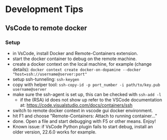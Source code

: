 # Development Tips

## VsCode to remote docker

### Setup
- in VsCode, install Docker and Remote-Containers extension.
- start the docker container to debug on the remote machine.
- create a docker context on the local machine, for example (change details): `docker context create docker-on-dopamine --docker "host=ssh://username@server:port"`
- setup ssh-tunneling: `ssh-keygen`
- copy with helper tool: `ssh-copy-id -p port_number -i path/to/key.pub username@server`
- make sure the ssh-agent is set up, this can be checked with `ssh-add -l`
  - if the (RSA) id does not show up refer to the VSCode documentation at: <https://code.visualstudio.com/docs/containers/ssh>
- switch to remote docker context in vscode gui docker environment.
- hit F1 and choose "Remote-Containers: Attach to running container..."
- done. Open a file and start debugging with F5 or other means. Enjoy!
- Known issue: if VsCode Python plugin fails to start debug, install an older version, 22.6.0 works for example.